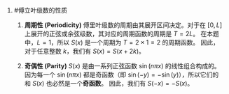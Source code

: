 1. #傅立叶级数的性质
	1.  **周期性 (Periodicity)**
	    傅里叶级数的周期由其展开区间决定。对于在 $[0, L]$ 上展开的正弦或余弦级数，其对应的周期函数的周期是 $T = 2L$。
	    在本题中，$L=1$，所以 $S(x)$ 是一个周期为 $T = 2 \times 1 = 2$ 的周期函数。
	    因此，对于任意整数 $k$，我们有 $S(x) = S(x + 2k)$。
	
	2.  **奇偶性 (Parity)**
	    $S(x)$ 是由一系列正弦函数 $\sin(n\pi x)$ 的线性组合构成的。因为每一个 $\sin(n\pi x)$ 都是奇函数（即 $\sin(-y) = -\sin(y)$），所以它们的和 $S(x)$ 也必然是一个**奇函数**。
	    因此，我们有 $S(-x) = -S(x)$。
